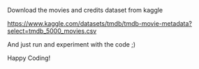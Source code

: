 Download the movies and credits dataset from kaggle

https://www.kaggle.com/datasets/tmdb/tmdb-movie-metadata?select=tmdb_5000_movies.csv

And just run and experiment with the code ;)

Happy Coding!